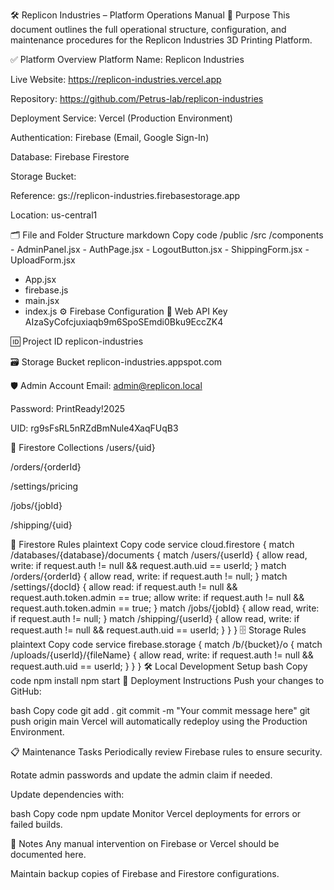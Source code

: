 🛠️ Replicon Industries – Platform Operations Manual
📌 Purpose
This document outlines the full operational structure, configuration, and maintenance procedures for the Replicon Industries 3D Printing Platform.

✅ Platform Overview
Platform Name: Replicon Industries

Live Website: https://replicon-industries.vercel.app

Repository: https://github.com/Petrus-lab/replicon-industries

Deployment Service: Vercel (Production Environment)

Authentication: Firebase (Email, Google Sign-In)

Database: Firebase Firestore

Storage Bucket:

Reference: gs://replicon-industries.firebasestorage.app

Location: us-central1

🗂️ File and Folder Structure
markdown
Copy code
/public
/src
  /components
    - AdminPanel.jsx
    - AuthPage.jsx
    - LogoutButton.jsx
    - ShippingForm.jsx
    - UploadForm.jsx
  - App.jsx
  - firebase.js
  - main.jsx
  - index.js
⚙️ Firebase Configuration
🔑 Web API Key
AIzaSyCofcjuxiaqb9m6SpoSEmdi0Bku9EccZK4

🆔 Project ID
replicon-industries

🗃️ Storage Bucket
replicon-industries.appspot.com

🛡️ Admin Account
Email: admin@replicon.local

Password: PrintReady!2025

UID: rg9sFsRL5nRZdBmNule4XaqFUqB3

📝 Firestore Collections
/users/{uid}

/orders/{orderId}

/settings/pricing

/jobs/{jobId}

/shipping/{uid}

🔐 Firestore Rules
plaintext
Copy code
service cloud.firestore {
  match /databases/{database}/documents {
    match /users/{userId} {
      allow read, write: if request.auth != null && request.auth.uid == userId;
    }
    match /orders/{orderId} {
      allow read, write: if request.auth != null;
    }
    match /settings/{docId} {
      allow read: if request.auth != null && request.auth.token.admin == true;
      allow write: if request.auth != null && request.auth.token.admin == true;
    }
    match /jobs/{jobId} {
      allow read, write: if request.auth != null;
    }
    match /shipping/{userId} {
      allow read, write: if request.auth != null && request.auth.uid == userId;
    }
  }
}
🗄️ Storage Rules
plaintext
Copy code
service firebase.storage {
  match /b/{bucket}/o {
    match /uploads/{userId}/{fileName} {
      allow read, write: if request.auth != null && request.auth.uid == userId;
    }
  }
}
🛠️ Local Development Setup
bash
Copy code
npm install
npm start
🚀 Deployment Instructions
Push your changes to GitHub:

bash
Copy code
git add .
git commit -m "Your commit message here"
git push origin main
Vercel will automatically redeploy using the Production Environment.

📋 Maintenance Tasks
Periodically review Firebase rules to ensure security.

Rotate admin passwords and update the admin claim if needed.

Update dependencies with:

bash
Copy code
npm update
Monitor Vercel deployments for errors or failed builds.

📝 Notes
Any manual intervention on Firebase or Vercel should be documented here.

Maintain backup copies of Firebase and Firestore configurations.

